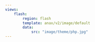 ```yaml
---
views:
    flash:
        region: flash
        template: anax/v2/image/default
        data:
            src: "image/theme/php.jpg"
---
```

